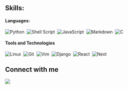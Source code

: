 ## Skills:

#### Languages:

![Python](https://img.shields.io/badge/Python-3776AB?style=for-the-badge&logo=python&logoColor=white)&nbsp;
![Shell Script](https://img.shields.io/badge/Shell_Script-121011?style=for-the-badge&logo=gnu-bash&logoColor=white)&nbsp;
![JavaScript](https://img.shields.io/badge/JavaScript-F7DF1E?style=for-the-badge&logo=javascript&logoColor=black)&nbsp;
![Markdown](https://img.shields.io/badge/markdown-%23000000.svg?style=for-the-badge&logo=markdown&logoColor=white)&nbsp;
![C](https://img.shields.io/badge/Programming-A8B9CC?style=for-the-badge&logo=c&logoColor=white)&nbsp;

#### Tools and Technologies

![Linux](https://img.shields.io/badge/Linux-FCC624?style=for-the-badge&logo=linux&logoColor=black)&nbsp;
![Git](https://img.shields.io/badge/GIT-E44C30?style=for-the-badge&logo=git&logoColor=white)&nbsp;
![Vim](https://img.shields.io/badge/VIM-019733?style=for-the-badge&logo=vim&logoColor=white)&nbsp;
![Django](https://img.shields.io/badge/Django-092E20?style=for-the-badge&logo=django&logoColor=white)&nbsp;
![React](https://img.shields.io/badge/React-61DAFB?style=for-the-badge&logo=react&logoColor=white)&nbsp;
![Next](https://img.shields.io/badge/Next-000000?style=for-the-badge&logo=next.js&logoColor=white)&nbsp;

## Connect with me

<p align = "center">
  
[<img src="https://img.shields.io/badge/twitter-%1DA1F2.svg?&style=for-the-badge&logo=twitter&logoColor=white&color=blue" />](https://twitter.com/moss_plantt) 

